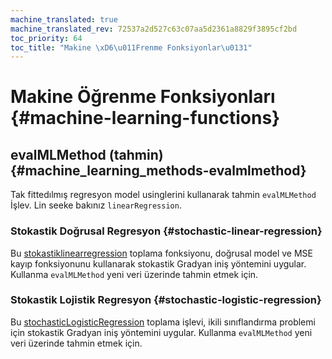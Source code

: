 ```yaml
---
machine_translated: true
machine_translated_rev: 72537a2d527c63c07aa5d2361a8829f3895cf2bd
toc_priority: 64
toc_title: "Makine \xD6\u011Frenme Fonksiyonlar\u0131"
---
```


# Makine Öğrenme Fonksiyonları {#machine-learning-functions}

## evalMLMethod (tahmin) {#machine_learning_methods-evalmlmethod}

Tak fittedılmış regresyon model usinglerini kullanarak tahmin `evalMLMethod` İşlev. Lin seeke bakınız `linearRegression`.

### Stokastik Doğrusal Regresyon {#stochastic-linear-regression}

Bu [stokastiklinearregression](../../sql-reference/aggregate-functions/reference.md#agg_functions-stochasticlinearregression) toplama fonksiyonu, doğrusal model ve MSE kayıp fonksiyonunu kullanarak stokastik Gradyan iniş yöntemini uygular. Kullanma `evalMLMethod` yeni veri üzerinde tahmin etmek için.

### Stokastik Lojistik Regresyon {#stochastic-logistic-regression}

Bu [stochasticLogisticRegression](../../sql-reference/aggregate-functions/reference.md#agg_functions-stochasticlogisticregression) toplama işlevi, ikili sınıflandırma problemi için stokastik Gradyan iniş yöntemini uygular. Kullanma `evalMLMethod` yeni veri üzerinde tahmin etmek için.
